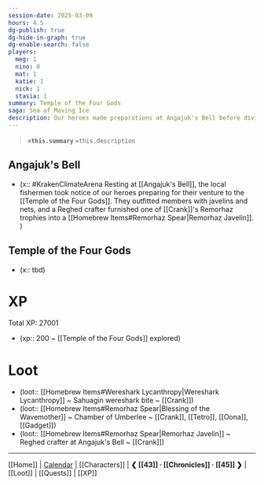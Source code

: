 ```yaml
---
session-date: 2025-03-09
hours: 4.5
dg-publish: true
dg-hide-in-graph: true
dg-enable-search: false
players:
  meg: 1
  nino: 0
  mat: 1
  katie: 1
  nick: 1
  stasia: 1
summary: Temple of the Four Gods
saga: Sea of Moving Ice
description: Our heroes made preparations at Angajuk's Bell before diving into the shallows of the Sea of Moving Ice aboard Angajuk. They entered the Temple of the Four Gods, where they were tested by both sahuagin priestesses and warriors as well as a trial in a chamber devoted to Umberlee, the Wavemother.
---
```


> **`=this.summary`**
> `=this.description`

## Angajuk's Bell
- (x::  #KrakenClimateArena Resting at [[Angajuk's Bell]], the local fishermen took notice of our heroes preparing for their venture to the [[Temple of the Four Gods]]. They outfitted members with javelins and nets, and a Reghed crafter furnished one of [[Crank]]'s Remorhaz trophies into a [[Homebrew Items#Remorhaz Spear|Remorhaz Javelin]]. )

## Temple of the Four Gods
- (x::  tbd)


# XP
Total XP: 27001
- (xp:: 200 ~ [[Temple of the Four Gods]] explored) 

# Loot

- (loot::  [[Homebrew Items#Wereshark Lycanthropy|Wereshark Lycanthropy]] ~ Sahuagin wereshark bite ~ [[Crank]])
- (loot::  [[Homebrew Items#Remorhaz Spear|Blessing of the Wavemother]] ~ Chamber of Umberlee ~ [[Crank]], [[Tetro]], [[Oona]], [[Gadget]])
- (loot::  [[Homebrew Items#Remorhaz Spear|Remorhaz Javelin]] ~ Reghed crafter at Angajuk's Bell ~ [[Crank]])

---
[[Home]] | [Calendar](https://app.fantasy-calendar.com/calendars/38f9e3f5098bac1f655a4fb4241f35eb) | [[Characters]] | **❮ [[43]] · [[Chronicles]] ·  [[45]] ❯** | [[Loot]] | [[Quests]]  | [[XP]]